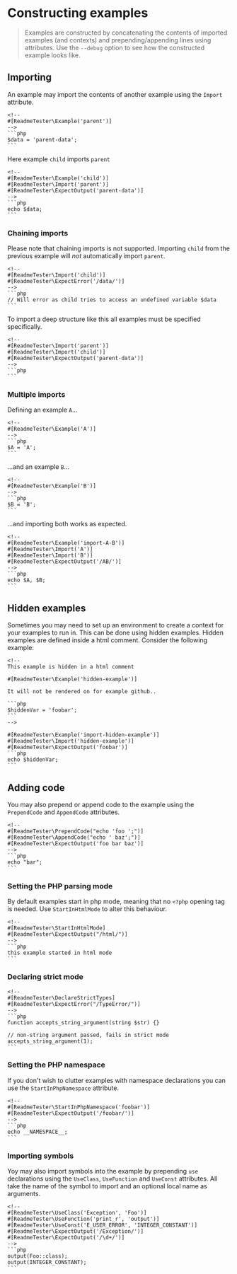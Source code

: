 # Constructing examples

> Examples are constructed by concatenating the contents of imported examples
> (and contexts) and prepending/appending lines using attributes. Use the
> `--debug` option to see how the constructed example looks like.

## Importing

An example may import the contents of another example using the `Import`
attribute.

    <!--
    #[ReadmeTester\Example('parent')]
    -->
    ```php
    $data = 'parent-data';
    ```

Here example `child` imports `parent`

    <!--
    #[ReadmeTester\Example('child')]
    #[ReadmeTester\Import('parent')]
    #[ReadmeTester\ExpectOutput('parent-data')]
    -->
    ```php
    echo $data;
    ```

### Chaining imports

Please note that chaining imports is not supported. Importing `child` from the
previous example will _not_ automatically import `parent`.

    <!--
    #[ReadmeTester\Import('child')]
    #[ReadmeTester\ExpectError('/data/')]
    -->
    ```php
    // Will error as child tries to access an undefined variable $data
    ```

To import a deep structure like this all examples must be specified specifically.

    <!--
    #[ReadmeTester\Import('parent')]
    #[ReadmeTester\Import('child')]
    #[ReadmeTester\ExpectOutput('parent-data')]
    -->
    ```php
    ```

### Multiple imports

Defining an example `A`...

    <!--
    #[ReadmeTester\Example('A')]
    -->
    ```php
    $A = 'A';
    ```

...and an example `B`...

    <!--
    #[ReadmeTester\Example('B')]
    -->
    ```php
    $B = 'B';
    ```

...and importing both works as expected.

    <!--
    #[ReadmeTester\Example('import-A-B')]
    #[ReadmeTester\Import('A')]
    #[ReadmeTester\Import('B')]
    #[ReadmeTester\ExpectOutput('/AB/')]
    -->
    ```php
    echo $A, $B;
    ```

## Hidden examples

Sometimes you may need to set up an environment to create a context for your
examples to run in. This can be done using hidden examples. Hidden examples are
defined inside a html comment. Consider the following example:

    <!--
    This example is hidden in a html comment

    #[ReadmeTester\Example('hidden-example')]

    It will not be rendered on for example github..

    ```php
    $hiddenVar = 'foobar';
    ```
    -->

    #[ReadmeTester\Example('import-hidden-example')]
    #[ReadmeTester\Import('hidden-example')]
    #[ReadmeTester\ExpectOutput('foobar')]
    ```php
    echo $hiddenVar;
    ```

## Adding code

You may also prepend or append code to the example using the `PrependCode` and
`AppendCode` attributes.

    <!--
    #[ReadmeTester\PrependCode("echo 'foo ';")]
    #[ReadmeTester\AppendCode("echo ' baz';")]
    #[ReadmeTester\ExpectOutput('foo bar baz')]
    -->
    ```php
    echo "bar";
    ```

### Setting the PHP parsing mode

By default examples start in php mode, meaning that no `<?php` opening tag is
needed. Use `StartInHtmlMode` to alter this behaviour.

    <!--
    #[ReadmeTester\StartInHtmlMode]
    #[ReadmeTester\ExpectOutput("/html/")]
    -->
    ```php
    this example started in html mode
    ```

### Declaring strict mode

    <!--
    #[ReadmeTester\DeclareStrictTypes]
    #[ReadmeTester\ExpectError("/TypeError/")]
    -->
    ```php
    function accepts_string_argument(string $str) {}

    // non-string argument passed, fails in strict mode
    accepts_string_argument(1);
    ```

<!--
#[ReadmeTester\Name("Defaults to non-strict mode")]
#[ReadmeTester\ExpectOutput("1")]
```php
function accepts_string(string $str) {
    return $str;
}
echo accepts_string(1);
```
-->

### Setting the PHP namespace

If you don't wish to clutter examples with namespace declarations you can use
the `StartInPhpNamespace` attribute.

    <!--
    #[ReadmeTester\StartInPhpNamespace('foobar')]
    #[ReadmeTester\ExpectOutput('/foobar/')]
    -->
    ```php
    echo __NAMESPACE__;
    ```

### Importing symbols

Yoy may also import symbols into the example by prepending `use` declarations
using the `UseClass`, `UseFunction` and `UseConst` attributes. All take
the name of the symbol to import and an optional local name as arguments.

    <!--
    #[ReadmeTester\UseClass('Exception', 'Foo')]
    #[ReadmeTester\UseFunction('print_r', 'output')]
    #[ReadmeTester\UseConst('E_USER_ERROR', 'INTEGER_CONSTANT')]
    #[ReadmeTester\ExpectOutput('/Exception/')]
    #[ReadmeTester\ExpectOutput('/\d+/')]
    -->
    ```php
    output(Foo::class);
    output(INTEGER_CONSTANT);
    ```
